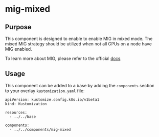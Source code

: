 # mig-mixed

## Purpose

This component is designed to enable to enable MIG in mixed mode.  The mixed MIG strategy should be utilized when not all GPUs on a node have MIG enabled.

To learn more about MIG, please refer to the official [docs](
https://docs.nvidia.com/datacenter/cloud-native/gpu-operator/latest/gpu-operator-mig.html)

## Usage

This component can be added to a base by adding the `components` section to your overlay `kustomization.yaml` file:

```
apiVersion: kustomize.config.k8s.io/v1beta1
kind: Kustomization

resources:
  - ../../base

components:
  - ../../components/mig-mixed
```

